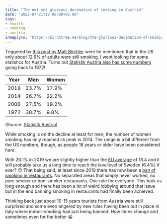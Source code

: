 ```yaml
---
title: "The not yet glorious decimation of smoking in Austria"
date: "2022-07-21T12:06:00+02:00"
tags:
- health
- smoking
- austria
inReplyTo: "https://birchtree.me/blog/the-glorious-decimation-of-smoking"
---
```

Triggered by [this post by Matt Birchler](https://birchtree.me/blog/the-glorious-decimation-of-smoking/) were he mentioned that in the US only about 12.5% of adults were still smoking, I went looking for some statistics for Austria. Turns out [Statistik Austria also has some numbers](https://statistik.at/statistiken/bevoelkerung-und-soziales/gesundheit/gesundheitsverhalten/rauchen) going back to 1972!

|Year | Men | Women |
|-|-|-|
| 2019 | 23.7% | 17.9% |
| 2014 | 26.7% | 22.2% |
| 2006 | 27.5% | 19.2% |
| 1972 | 38.7% | 9.8% |

(Source: [Statistik Austria](https://statistik.at/statistiken/bevoelkerung-und-soziales/gesundheit/gesundheitsverhalten/rauchen))

While smoking is on the decline at least for men, the number of women smoking has only reached its peak in 2014. The range is a bit different from the US numbers, though, as people 16 years or older have been considered here.

With 20.1% in 2019 we are slightly higher than the [EU average](https://ec.europa.eu/eurostat/databrowser/view/hlth_ehis_sk3e/default/table?lang=en) of 18.4 and it will probably take us a long time to reach the levellevel of Sweden (6.4%) if ever? 😔 That being said, at least since 2019 there has now been a [ban of smoking in restaurants](https://www.oesterreich.gv.at/themen/gesundheit_und_notfaelle/rauchverbote___nichtraucherinnenschutz.html). No separated areas that simply never worked, no pure smoker or non-smoker restaurants. One rule for everyone. This took us long enough and there has been a lot of weird lobbying around that issue but in the end banning smoking in restaurants had finally been achieved.

Thinking back just about 10-15 years tourists from Austria were still surprised and some even angered by new rules having been put in place in Italy where indoor-smoking had just being banned. How times change and sometimes even for the better 😀

